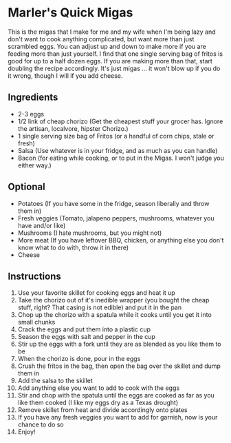 # Marler's Quick Migas

This is the migas that I make for me and my wife when I'm being lazy and
don't want to cook anything complicated, but want more than just
scrambled eggs. You can adjust up and down to make more if you are
feeding more than just yourself. I find that one single serving bag of
fritos is good for up to a half dozen eggs. If you are making more than
that, start doubling the recipe accordingly. It's just migas ... it
won't blow up if you do it wrong, though I will if you add cheese.

## Ingredients

- 2-3 eggs
- 1/2 link of cheap chorizo (Get the cheapest stuff your grocer has.
 Ignore the artisan, localvore, hipster Chorizo.)
- 1 single serving size bag of Fritos (or a handful of corn chips,
 stale or fresh)
- Salsa (Use whatever is in your fridge, and as much as you can
 handle)
- Bacon (for eating while cooking, or to put in the Migas. I won't
 judge you either way.)

## Optional

- Potatoes (If you have some in the fridge, season liberally and throw
 them in)
- Fresh veggies (Tomato, jalapeno peppers, mushrooms, whatever you
 have and/or like)
- Mushrooms (I hate mushrooms, but you might not)
- More meat (If you have leftover BBQ, chicken, or anything else you
 don't know what to do with, throw it in there)
- Cheese

## Instructions

1. Use your favorite skillet for cooking eggs and heat it up
1. Take the chorizo out of it's inedible wrapper (you bought the cheap
 stuff, right? That casing is not edible) and put it in the pan
1. Chop up the chorizo with a spatula while it cooks until you get it
 into small chunks
1. Crack the eggs and put them into a plastic cup
1. Season the eggs with salt and pepper in the cup
1. Stir up the eggs with a fork until they are as blended as you like
 them to be
1. When the chorizo is done, pour in the eggs
1. Crush the fritos in the bag, then open the bag over the skillet and
 dump them in
1. Add the salsa to the skillet
1. Add anything else you want to add to cook with the eggs
1. Stir and chop with the spatula until the eggs are cooked as far as
 you like them cooked (I like my eggs dry as a Texas drought)
1. Remove skillet from heat and divide accordingly onto plates
1. If you have any fresh veggies you want to add for garnish, now is
 your chance to do so
1. Enjoy!
